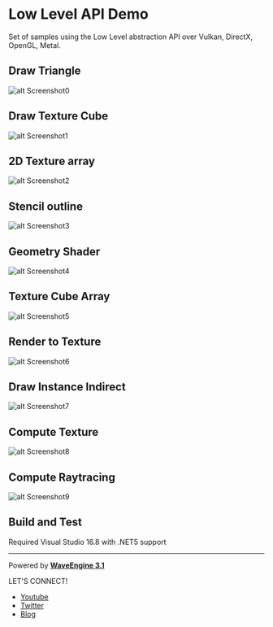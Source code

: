 # Low Level API Demo
Set of samples using the Low Level abstraction API over Vulkan, DirectX, OpenGL, Metal.

## Draw Triangle
![alt Screenshot0](https://github.com/WaveEngine/LowLevelAPIDemo/blob/main/Captures/Capture2.PNG)

## Draw Texture Cube
![alt Screenshot1](https://github.com/WaveEngine/LowLevelAPIDemo/blob/main/Captures/Capture3.PNG)

## 2D Texture array
![alt Screenshot2](https://github.com/WaveEngine/LowLevelAPIDemo/blob/main/Captures/Capture7.PNG)

## Stencil outline
![alt Screenshot3](https://github.com/WaveEngine/LowLevelAPIDemo/blob/main/Captures/Capture8.PNG)

## Geometry Shader
![alt Screenshot4](https://github.com/WaveEngine/LowLevelAPIDemo/blob/main/Captures/Capture4.PNG)

## Texture Cube Array
![alt Screenshot5](https://github.com/WaveEngine/LowLevelAPIDemo/blob/main/Captures/Capture1.PNG)

## Render to Texture
![alt Screenshot6](https://github.com/WaveEngine/LowLevelAPIDemo/blob/main/Captures/Capture5.PNG)

## Draw Instance Indirect
![alt Screenshot7](https://github.com/WaveEngine/LowLevelAPIDemo/blob/main/Captures/Capture6.PNG)

## Compute Texture
![alt Screenshot8](https://github.com/WaveEngine/LowLevelAPIDemo/blob/main/Captures/Capture9.png)

## Compute Raytracing
![alt Screenshot9](https://github.com/WaveEngine/LowLevelAPIDemo/blob/main/Captures/Capture0.PNG)


## Build and Test

Required Visual Studio 16.8 with .NET5 support

----
Powered by **[WaveEngine 3.1](http://www.waveengine.net)**

LET'S CONNECT!

- [Youtube](https://www.youtube.com/subscription_center?add_user=WaveEngineChannel)
- [Twitter](https://twitter.com/WaveEngineTeam)
- [Blog](http://geeks.ms/waveengineteam/)
